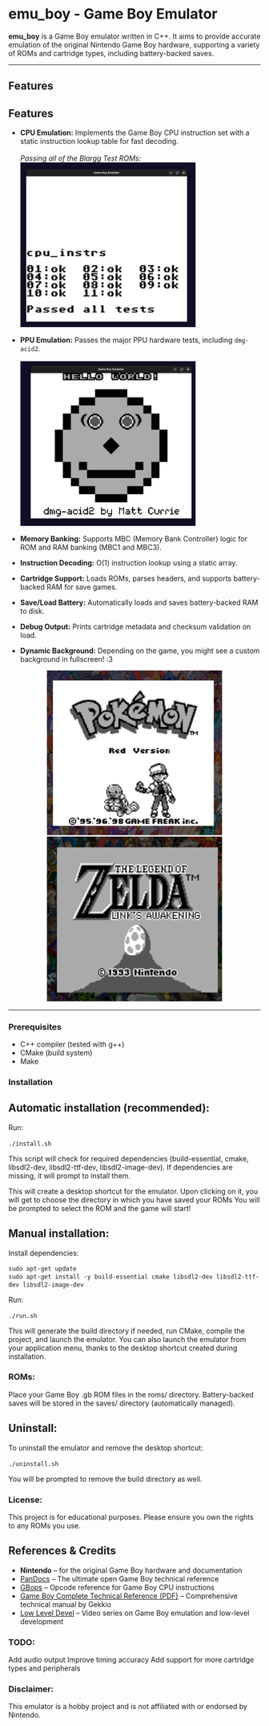 # emu_boy - Game Boy Emulator

**emu_boy** is a Game Boy emulator written in C++. It aims to provide accurate emulation of the original Nintendo Game Boy hardware, supporting a variety of ROMs and cartridge types, including battery-backed saves.

---

## Features

## Features

- **CPU Emulation:** Implements the Game Boy CPU instruction set with a static instruction lookup table for fast decoding.  
  <br>_Passing all of the Blargg Test ROMs:_
  <br><img src="images/cpu.png" alt="Blargg CPU Test - All Passed" width="350"/>

- **PPU Emulation:** Passes the major PPU hardware tests, including `dmg-acid2`.  
  <br><img src="images/ppu.png" alt="PPU Test - dmg-acid2" width="350"/>

- **Memory Banking:** Supports MBC (Memory Bank Controller) logic for ROM and RAM banking (MBC1 and MBC3).
- **Instruction Decoding:** O(1) instruction lookup using a static array.
- **Cartridge Support:** Loads ROMs, parses headers, and supports battery-backed RAM for save games.
- **Save/Load Battery:** Automatically loads and saves battery-backed RAM to disk.
- **Debug Output:** Prints cartridge metadata and checksum validation on load.
- **Dynamic Background:** Depending on the game, you might see a custom background in fullscreen! :3

<p align="center">
  <img src="images/background_1.png" alt="Dynamic Background 1" width="350"/>
  <img src="images/background_2.png" alt="Dynamic Background 2" width="350"/>
</p>


---

### Prerequisites

- C++ compiler (tested with g++)
- CMake (build system)
- Make

### Installation

## Automatic installation (recommended):

Run:

```./install.sh```

This script will check for required dependencies (build-essential, cmake, libsdl2-dev, libsdl2-ttf-dev, libsdl2-image-dev).
If dependencies are missing, it will prompt to install them.

This will create a desktop shortcut for the emulator.
Upon clicking on it, you will get to choose the directory in which you have saved your ROMs
You will be prompted to select the ROM and the game will start!

## Manual installation:

Install dependencies:

```
sudo apt-get update
sudo apt-get install -y build-essential cmake libsdl2-dev libsdl2-ttf-dev libsdl2-image-dev
```
Run:

```./run.sh```

This will generate the build directory if needed, run CMake, compile the project, and launch the emulator.
You can also launch the emulator from your application menu, thanks to the desktop shortcut created during installation.

### ROMs:

Place your Game Boy .gb ROM files in the roms/ directory.
Battery-backed saves will be stored in the saves/ directory (automatically managed).

## Uninstall:
To uninstall the emulator and remove the desktop shortcut:

```./uninstall.sh```

You will be prompted to remove the build directory as well.

### License:
This project is for educational purposes.
Please ensure you own the rights to any ROMs you use.

## References & Credits
- **Nintendo** – for the original Game Boy hardware and documentation
- [PanDocs](https://gbdev.io/pandocs/About.html) – The ultimate open Game Boy technical reference
- [GBops](https://izik1.github.io/gbops/) – Opcode reference for Game Boy CPU instructions
- [Game Boy Complete Technical Reference (PDF)](https://gekkio.fi/files/gb-docs/gbctr.pdf) – Comprehensive technical manual by Gekkio
- [Low Level Devel](https://www.youtube.com/@lowleveldevel1712) – Video series on Game Boy emulation and low-level development


### TODO:
Add audio output
Improve timing accuracy
Add support for more cartridge types and peripherals

### Disclaimer:
This emulator is a hobby project and is not affiliated with or endorsed by Nintendo.
